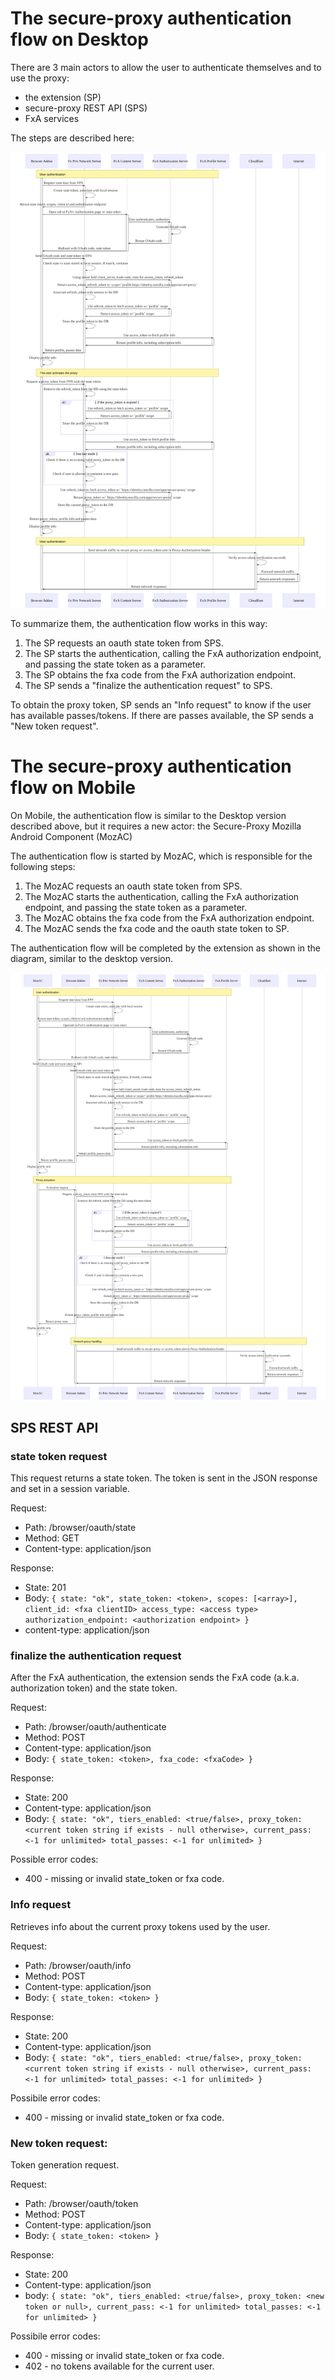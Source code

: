 # The secure-proxy authentication flow on Desktop

There are 3 main actors to allow the user to authenticate themselves and to use
the proxy:

- the extension (SP)
- secure-proxy REST API (SPS)
- FxA services

The steps are described here:

![Diagram](authentication.svg)

To summarize them, the authentication flow works in this way:

1. The SP requests an oauth state token from SPS.
2. The SP starts the authentication, calling the FxA authorization endpoint, and passing the state token as a parameter.
3. The SP obtains the fxa code from the FxA authorization endpoint.
4. The SP sends a "finalize the authentication request" to SPS.

To obtain the proxy token, SP sends an "Info request" to know if the user has
available passes/tokens. If there are passes available, the SP sends a "New
token request".

# The secure-proxy authentication flow on Mobile

On Mobile, the authentication flow is similar to the Desktop version described
above, but it requires a new actor: the Secure-Proxy Mozilla Android
Component (MozAC)

The authentication flow is started by MozAC, which is responsible for the
following steps:

1. The MozAC requests an oauth state token from SPS.
2. The MozAC starts the authentication, calling the FxA authorization endpoint, and passing the state token as a parameter.
3. The MozAC obtains the fxa code from the FxA authorization endpoint.
4. The MozAC sends the fxa code and the oauth state token to SP.

The authentication flow will be completed by the extension as shown in the
diagram, similar to the desktop version.

![Diagram](authentication_mobile.svg)

## SPS REST API

### state token request
This request returns a state token. The token is sent in the JSON response and
set in a session variable.

Request:
* Path: /browser/oauth/state
* Method: GET
* Content-type: application/json

Response:
* State: 201
* Body: ```{
  state: "ok",
  state_token: <token>,
  scopes: [<array>],
  client_id: <fxa clientID>
  access_type: <access type>
  authorization_endpoint: <authorization endpoint>
}```
* content-type: application/json

### finalize the authentication request
After the FxA authentication, the extension sends the FxA code (a.k.a.
authorization token) and the state token.

Request:
* Path: /browser/oauth/authenticate
* Method: POST
* Content-type: application/json
* Body: `{ state_token: <token>, fxa_code: <fxaCode> }`

Response:
* State: 200
* Content-type: application/json
* Body: ```{
  state: "ok",
  tiers_enabled: <true/false>,
  proxy_token: <current token string if exists - null otherwise>,
  current_pass: <-1 for unlimited>
  total_passes: <-1 for unlimited>
}```

Possible error codes:
* 400 - missing or invalid state_token or fxa code.

### Info request
Retrieves info about the current proxy tokens used by the user.

Request:
* Path: /browser/oauth/info
* Method: POST
* Content-type: application/json
* Body: `{ state_token: <token> }`

Response:
* State: 200
* Content-type: application/json
* Body: ```{
  state: "ok",
  tiers_enabled: <true/false>,
  proxy_token: <current token string if exists - null otherwise>,
  current_pass: <-1 for unlimited>
  total_passes: <-1 for unlimited>
}```

Possibile error codes:
* 400 - missing or invalid state_token or fxa code.

### New token request:
Token generation request.

Request:
* Path: /browser/oauth/token
* Method: POST
* Content-type: application/json
* Body: `{ state_token: <token> }`

Response:
* State: 200
* Content-type: application/json
* body: ```{
  state: "ok",
  tiers_enabled: <true/false>,
  proxy_token: <new token or null>,
  current_pass: <-1 for unlimited>
  total_passes: <-1 for unlimited>
}```

Possibile error codes:
* 400 - missing or invalid state_token or fxa code.
* 402 - no tokens available for the current user.
